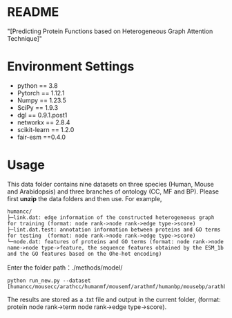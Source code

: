 # README
"[Predicting Protein Functions based on Heterogeneous Graph Attention Technique]"

# Environment Settings 
* python == 3.8  
* Pytorch == 1.12.1
* Numpy == 1.23.5 
* SciPy == 1.9.3 
* dgl == 0.9.1.post1 
* networkx == 2.8.4
* scikit-learn == 1.2.0 
* fair-esm ==0.4.0

# Usage 
This data folder contains nine datasets on three species (Human, Mouse and Arabidopsis) and three branches of ontology (CC, MF and BP). Please first **unzip** the data folders and then use. For example,
````
humancc/
├─link.dat: edge information of the constructed heterogeneous graph for training (format: node rank->node rank->edge type->score)   
├─lint.dat.test: annotation information between proteins and GO terms for testing  (format: node rank->node rank->edge type->score)  
└─node.dat: features of proteins and GO terms (format: node rank->node name->node type->feature, the sequence features obtained by the ESM_1b and the GO features based on the Ohe-hot encoding)
````
Enter the folder path：./methods/model/
````
python run_new.py --dataset [humancc/mousecc/arathcc/humanmf/mousemf/arathmf/humanbp/mousebp/arathbp]
````
The results are stored as a .txt file and output in the current folder, (format: protein node rank->term node rank->edge type->score).
